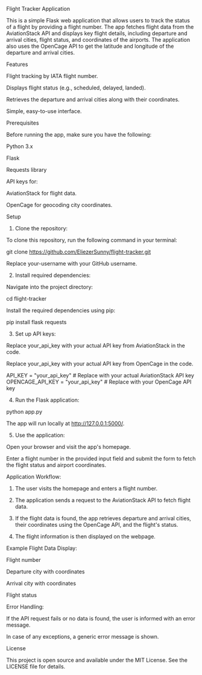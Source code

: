 Flight Tracker Application

This is a simple Flask web application that allows users to track the status of a flight by providing a flight number. The app fetches flight data from the AviationStack API and displays key flight details, including departure and arrival cities, flight status, and coordinates of the airports. The application also uses the OpenCage API to get the latitude and longitude of the departure and arrival cities.

Features

Flight tracking by IATA flight number.

Displays flight status (e.g., scheduled, delayed, landed).

Retrieves the departure and arrival cities along with their coordinates.

Simple, easy-to-use interface.


Prerequisites

Before running the app, make sure you have the following:

Python 3.x

Flask

Requests library

API keys for:

AviationStack for flight data.

OpenCage for geocoding city coordinates.



Setup

1. Clone the repository:

To clone this repository, run the following command in your terminal:

git clone https://github.com/EliezerSunny/flight-tracker.git

Replace your-username with your GitHub username.

2. Install required dependencies:

Navigate into the project directory:

cd flight-tracker

Install the required dependencies using pip:

pip install flask requests

3. Set up API keys:

Replace your_api_key with your actual API key from AviationStack in the code.

Replace your_api_key with your actual API key from OpenCage in the code.


API_KEY = "your_api_key"  # Replace with your actual AviationStack API key
OPENCAGE_API_KEY = "your_api_key"  # Replace with your OpenCage API key

4. Run the Flask application:

python app.py

The app will run locally at http://127.0.0.1:5000/.

5. Use the application:

Open your browser and visit the app's homepage.

Enter a flight number in the provided input field and submit the form to fetch the flight status and airport coordinates.


Application Workflow:

1. The user visits the homepage and enters a flight number.


2. The application sends a request to the AviationStack API to fetch flight data.


3. If the flight data is found, the app retrieves departure and arrival cities, their coordinates using the OpenCage API, and the flight's status.


4. The flight information is then displayed on the webpage.



Example Flight Data Display:

Flight number

Departure city with coordinates

Arrival city with coordinates

Flight status


Error Handling:

If the API request fails or no data is found, the user is informed with an error message.

In case of any exceptions, a generic error message is shown.


License

This project is open source and available under the MIT License. See the LICENSE file for details.

